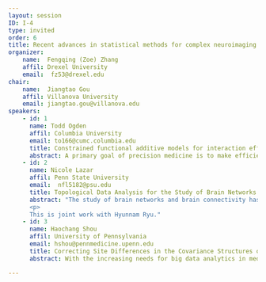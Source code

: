 ```yaml
---
layout: session
ID: I-4
type: invited
order: 6
title: Recent advances in statistical methods for complex neuroimaging data
organizer:
    name:  Fengqing (Zoe) Zhang
    affil: Drexel University        
    email:  fz53@drexel.edu
chair:
    name:  Jiangtao Gou
    affil: Villanova University        
    email: jiangtao.gou@villanova.edu
speakers:
    - id: 1
      name: Todd Ogden
      affil: Columbia University
      email: to166@cumc.columbia.edu
      title: Constrained functional additive models for interaction effects between a treatment and functional covariates
      abstract: A primary goal of precision medicine is to make efficient use of data gathered at the time a patient presents for treatment, including imaging and other high-dimensional data, to select the optimal treatment for each patient.  We present a functional additive regression model, uniquely constrained to represent the effect of the interaction between a categorical treatment variable and a potentially large number of pretreatment functional covariates on a response variable, while allowing the marginal effects of the covariates to remain unspecified.  This method simultaneously selects functional/scalar treatment effect modifiers that exhibit possibly nonlinear interactions with the treatment indicator and that are relevant for making optimal treatment decisions.  We present theoretical properties of the proposed method and demonstrate its performance on both simulated and real data.
    - id: 2
      name: Nicole Lazar
      affil: Penn State University
      email:  nfl5182@psu.edu
      title: Topological Data Analysis for the Study of Brain Networks
      abstract: "The study of brain networks and brain connectivity has increased in prominence in recent years.  In this talk, I will describe the use of topological data analysis (TDA) for brain networks.  In contrast to more traditional modes of analysis, TDA focuses on the topological features of a data set, and hence offers new insight into the brain network structure and characteristics.  The effectiveness of the approach will be demonstrated on both simulated and real data.
      <p>
      This is joint work with Hyunnam Ryu."
    - id: 3
      name: Haochang Shou
      affil: University of Pennsylvania
      email: hshou@pennmedicine.upenn.edu
      title: Correcting Site Differences in the Covariance Structures of Neuroimaging Data
      abstract: With the increasing needs for big data analytics in medical imaging, pooling and integrating data from multi-site studies has become critical. Yet site differences attributed to various sources including differences in scanner manufacturers, acquisition and preprocessing protocols are known to exist and might have substantial impact towards the analytic results. Recently, batch-effect corrections methods such as ComBat (Johnson et al. 2007; Fortin et al., 2017) have been successfully adapted to remove scanner and site differences in neuroimaging data in many large-scale studies. However, the existing methods have mostly been focusing on correcting the mean shifts and scale differences for individual dimension across sites. However, we demonstrate that the remaining site differences after applying the existing harmonization techniques could hinder the performance of multivariate pattern analysis (MVPA). This poses a concern in validities of multivariate testing as well as analyses for functional connectivity where the focus is on estimating the dependency structures between regions. We propose CovBat, a novel approach that extends ComBat and utilizes covariance decomposition to remove the unwanted spatially-dependent site deviations in the covariance structures. Further developments have been focusing on preserving the biologically-relevant variations by accounting for related covariates effects in the covariance for functional connectivity analysis. We will demonstrate the performance of the methods using data from ADNI and ABCD studies. 

---
```

